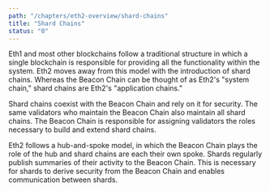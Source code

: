 ```yaml
---
path: "/chapters/eth2-overview/shard-chains"
title: "Shard Chains"
status: "0"
---
```


Eth1 and most other blockchains follow a traditional structure in which a single blockchain is responsible for providing all the functionality within the system. Eth2 moves away from this model with the introduction of shard chains. Whereas the Beacon Chain can be thought of as Eth2's "system chain," shard chains are Eth2's "application chains."

Shard chains coexist with the Beacon Chain and rely on it for security. The same validators who maintain the Beacon Chain also maintain all shard chains. The Beacon Chain is responsible for assigning validators the roles necessary to build and extend shard chains.

Eth2 follows a hub-and-spoke model, in which the Beacon Chain plays the role of the hub and shard chains are each their own spoke. Shards regularly publish summaries of their activity to the Beacon Chain. This is necessary for shards to derive security from the Beacon Chain and enables communication between shards.